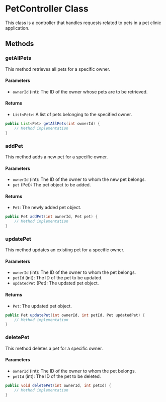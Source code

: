 # PetController Class

This class is a controller that handles requests related to pets in a pet clinic application.

## Methods

### getAllPets

This method retrieves all pets for a specific owner.

#### Parameters

- `ownerId` (int): The ID of the owner whose pets are to be retrieved.

#### Returns

- `List<Pet>`: A list of pets belonging to the specified owner.

```java
public List<Pet> getAllPets(int ownerId) {
    // Method implementation
}
```

### addPet

This method adds a new pet for a specific owner.

#### Parameters

- `ownerId` (int): The ID of the owner to whom the new pet belongs.
- `pet` (Pet): The pet object to be added.

#### Returns

- `Pet`: The newly added pet object.

```java
public Pet addPet(int ownerId, Pet pet) {
    // Method implementation
}
```

### updatePet

This method updates an existing pet for a specific owner.

#### Parameters

- `ownerId` (int): The ID of the owner to whom the pet belongs.
- `petId` (int): The ID of the pet to be updated.
- `updatedPet` (Pet): The updated pet object.

#### Returns

- `Pet`: The updated pet object.

```java
public Pet updatePet(int ownerId, int petId, Pet updatedPet) {
    // Method implementation
}
```

### deletePet

This method deletes a pet for a specific owner.

#### Parameters

- `ownerId` (int): The ID of the owner to whom the pet belongs.
- `petId` (int): The ID of the pet to be deleted.

```java
public void deletePet(int ownerId, int petId) {
    // Method implementation
}
```